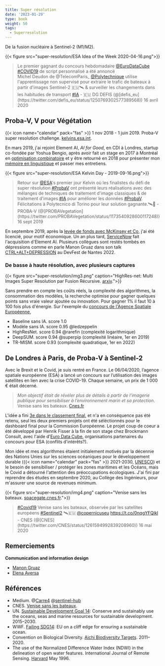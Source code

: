 ```yaml
---
title: Super résolution
date: '2023-01-29'
type: book
weight: 50
tags:
  - Superresolution
---
```


De la fusion nucléaire à Sentinel-2 (M1/M2).

<!--more-->

{{< figure src="super-resolution/ESA Idea of the Week 2020-04-16.png">}}

<blockquote> Le premier gagnant du concours hebdomadaire <a href="https://twitter.com/EuroDataCube?ref_src=twsrc%5Etfw">@EuroDataCube</a> <a href="https://twitter.com/hashtag/COVID19?src=hash&amp;ref_src=twsrc%5Etfw">#COVID19</a> de script personnalisé a été annoncé <br>Michel Deudon de @TelecomParis_ <a href="https://twitter.com/Polytechnique?ref_src=twsrc%5Etfw">@Polytechnique</a> utilise l'apprentissage non supervisé pour extraire le trafic de bateaux à partir d'images Sentinel-2 🇪🇺🛰 &amp; surveiller les changements dans les habitudes de transport <a href="https://twitter.com/hashtag/AI?src=hash&amp;ref_src=twsrc%5Etfw">#IA</a> - 🇪🇺 DG DEFIS (@[defis_eu](https://twitter.com/defis_eu/status/1250769302577389568)) 16 avril 2020
</blockquote>

## Proba-V, V pour Végétation

{{< icon name="calendar" pack="fas" >}} 1 nov 2018 - 1 juin 2019. Proba-V super resolution challenge. [kelvins.esa.int](https://kelvins.esa.int/proba-v-super-resolution/problem/).

En mars 2019, j'ai rejoint Element AI, <i>AI for Good</i>, en CDI à Londres, startup co-fondée par Yoshua Bengio, après avoir fait un stage en 2017 à Montréal en [optimisation combinatoire](https://hanalog.ca/wp-content/uploads/2018/11/cpaior-learning-heuristics-6.pdf) et y être retourné en 2018 pour présenter mon [mémoire en linguistique](https://proceedings.neurips.cc/paper_files/paper/2018/file/97e8527feaf77a97fc38f34216141515-Paper.pdf) et passer mes entretiens.

{{< figure src="super-resolution/ESA Kelvin Day - 2019-09-16.png">}}

<blockquote> Retour sur <a href="https://twitter.com/esa?ref_src=twsrc%5Etfw">@ESA</a>&#39;s premier jour Kelvin où les finalistes du défi de super résolution <a href="https://twitter.com/hashtag/ProbaV?src=hash&amp;ref_src=twsrc%5Etfw">#ProbaV</a> ont présenté leurs réalisations avec des mélanges de techniques de traitement d'image classiques &amp; de traitement d'images <a href="https://twitter.com/hashtag/AI?src=hash&amp;ref_src=twsrc%5Etfw">#IA</a> pour améliorer les données <a href="https://twitter.com/hashtag/ProbaV?src=hash&amp;ref_src=twsrc%5Etfw">#ProbaV</a>.<br>Félicitations à Polytecnico di Torino pour leur solution gagnante.🛰️👏 - PROBA-V (@[PROBAVegetation](https://twitter.com/PROBAVegetation/status/1173540928600117248)) 16 sept 2019
</blockquote>

En septembre 2019, après la [levée de fonds avec McKinsey et Co](https://www.cdpq.com/fr/actualites/communiques/element-ai-recueille-200m-ca-1514m-us-de-serie-b-pour-transformer-les), j'ai été licencié, pour motif économique. Un an plus tard, [ServiceNow](https://techcrunch.com/2020/11/30/servicenow-is-acquiring-element-ai-the-canadian-startup-building-ai-services-for-enterprises/) fait l'acquisition d'Element AI. Plusieurs collègues sont restés tombés en dépressions comme en parle Manon Gruaz dans son talk [CTRL+ALT+DEPRESSION](https://www.youtube.com/watch?v=MN3D0uLEERU&ab_channel=GDGFrance) au DevFest de Nantes 2022.

### De basse à haute résolution, avec plusieurs captures

{{< figure src="super-resolution/img3.png" caption="HighRes-net: Multi Images Super Resolution par Fusion Récursive. [arxiv](https://arxiv.org/abs/2002.06460).">}}

Sans prendre en compte les coûts réels, la complexité des algorithmes, la consommation des modèles, la recherche optimise pour gagner quelques points sans vraie valeur ajoutée ou innovation. Pour gagner 1% il faut 10 à 100 fois plus d'énergie. Sur l'exemple du [concours de l'Agence Spatiale Européenne](https://kelvins.esa.int/proba-v-super-resolution/leaderboard/results),
- Baseline sans IA. score 1.0
- Modèle sans IA. score 0.95 @ledzeppelin
- HighResNet. score 0.94 @rarefin (complexité logarithmique)
- DeepSUM. score 0.94 @superpip (complexité linéaire, 1er en 2019)
- TR-MISM. score 0.93 (complexité quadratique, 1er en 2022)

## De Londres à Paris, de Proba-V à Sentinel-2

Avec le Brexit et le Covid, je suis rentré en France. Le 06/04/2020, l’agence spatiale européenne (ESA) a lancé un concours sur l’utilisation des images satellites en lien avec la crise COVID-19. Chaque semaine, un prix de 1 000 € était décerné.

> <i>Mon objectif était de révéler plus de détails à partir de l'imagerie publique pour sensibiliser à l’environnement marin et sa protection</i>. Venise sans les bateaux. [Cnes.fr](https://spacegate.cnes.fr/fr/covid-19-venise-sans-les-bateaux)

L'idée a fini [3e dans le classement final](https://medium.com/sentinel-hub/race-upscaling-competition-results-8a339bb8c942), et n'a en conséquence pas été retenu, seul les deux premiers projets ont été séléctionnés pour le dashboard final pour la Commission Européenne. Le projet coup de coeur a été développé par Henrik Fisser à la fin de son stage chez Brockmann Consult, avec l'aide d'[Euro Data Cube](https://github.com/hfisser/Truck_Detection_Sentinel2_COVID19/commit/48bc8ab4cc431d8a044093cbd8c0385aff5511be), organisations partenaires du concours pour ESA (conflits d'intérêts?).

Mon idée et mes algorithmes étaient initialement motivés par la décennie des Nations Unies sur les sciences océaniques pour le développement durable ({{< icon name="calendar" pack="fas" >}}  2021-2030, [UNESCO](https://fr.unesco.org/ocean-decade)) et le besoin de sensibiliser / protéger les zones maritimes et les Océans, mais le Covid a détourné l'attention des préoccupations écologiques. J'ai fini par reprendre des études en septembre 2020, au Collège des Ingénieurs, pour m'assurer une source de revenues minimum.

{{< figure src="super-resolution/img4.png" caption="Venise sans les bateaux. [spacegate.cnes.fr](https://spacegate.cnes.fr/fr/covid-19-venise-sans-les-bateaux).">}}

<blockquote><a href="https://twitter.com/hashtag/Covid19?src=hash&amp;ref_src=twsrc%5Etfw">#Covid19</a> Venise sans les bateaux, observée par les satellites européens <a href="https://twitter.com/hashtag/Sentinel2?src=hash&amp;ref_src=twsrc%5Etfw">#Sentinel2</a> 🛰️🇪🇺 <a href="https://twitter.com/CopernicusEU?ref_src=twsrc%5Etfw">@copernicuseu</a> <a href="https://t.co/0nqgYFQikl">https://t.co/0nqgYFQikl</a> - CNES (@[CNES](https://twitter.com/CNES/status/1261594992839208960)) 16 mai 2020
</blockquote>

## Remerciements
<b>Communication and information design</b>
- [Manon Gruaz](https://manongruaz.com/)
- [Elena Aversa](https://densitydesign.org/person/elena-aversa/)

## Références
- Medium. @[Carre4](https://medium.com/carre4/monitoring-boat-traffic-with-public-satellites-be1c48d87802) @[sentinel-hub](https://medium.com/sentinel-hub/race-upscaling-competition-results-8a339bb8c942)
- CNES. [Venise sans les bateaux](https://spacegate.cnes.fr/fr/covid-19-venise-sans-les-bateaux).
- UN. [Sustainable Development Goal 14](https://sdgs.un.org/fr/goals/goal14): Conserve and sustainably use the oceans, seas and marine resources for sustainable development. 2015–2030.
- WWF. [Failing SDG14](https://www.wwf.eu/?uNewsID=360550): EU on a cliff edge for ensuring a sustainable ocean.
- Convention on Biological Diversity. [Aichi Biodiversity Targets](https://www.cbd.int/sp/targets/). 2011–2020.
- The use of the Normalized Difference Water Index (NDWI) in the delineation of open water features. International Journal of Remote Sensing. [Harvard](https://ui.adsabs.harvard.edu/abs/1996IJRS...17.1425M/abstract) May 1996.